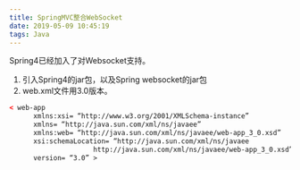 ```yaml
---
title: SpringMVC整合WebSocket
date: 2019-05-09 10:45:19
tags: Java
---
```

Spring4已经加入了对Websocket支持。
1. 引入Spring4的jar包，以及Spring websocket的jar包
2. web.xml文件用3.0版本。
```xml
< web-app
      xmlns:xsi= “http://www.w3.org/2001/XMLSchema-instance”
      xmlns= “http://java.sun.com/xml/ns/javaee”
      xmlns:web= “http://java.sun.com/xml/ns/javaee/web-app_3_0.xsd”
      xsi:schemaLocation= “http://java.sun.com/xml/ns/javaee
                     http://java.sun.com/xml/ns/javaee/web-app_3_0.xsd”
      version= “3.0” >
```

